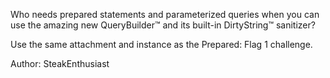 Who needs prepared statements and parameterized queries when you can use the amazing new QueryBuilder™ and its built-in DirtyString™ sanitizer?

Use the same attachment and instance as the Prepared: Flag 1 challenge.

Author: SteakEnthusiast
